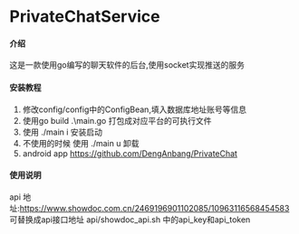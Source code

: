 # PrivateChatService

#### 介绍

这是一款使用go编写的聊天软件的后台,使用socket实现推送的服务

#### 安装教程

1. 修改config/config中的ConfigBean,填入数据库地址账号等信息
2. 使用go build .\main.go 打包成对应平台的可执行文件
3. 使用 ./main i 安装启动
4. 不使用的时候 使用 ./main u 卸载
5. android app https://github.com/DengAnbang/PrivateChat
#### 使用说明

api 地址:https://www.showdoc.com.cn/2469196901102085/10963116568454583
可替换成api接口地址 api/showdoc_api.sh 中的api_key和api_token